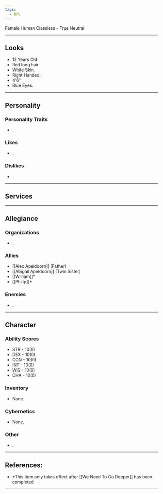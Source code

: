 ```yaml
---
tags:
  - NPC
---
```

Female Human Classless - True Neutral
****
## Looks
- 12 Years Old
- Red long hair
- White Skin.
- Right Handed.
- 4'6"
- Blue Eyes.
****
## Personality
### Personality Traits
- .
### Likes
- .
### Dislikes
- .
****
## Services

****
## Allegiance
### Organizations
- .
### Allies
- [[Alex Apeldoorn]] (Father)
- [[Abigail Apeldoorn]] (Twin Sister)
- [[William]]*
- [[Philip]]*
### Enemies
- .
****
## Character
### Ability Scores
- STR - 10(0)
- DEX - 10(0)
- CON - 10(0)
- INT - 10(0)
- WIS - 10(0)
- CHA - 10(0)
### Inventory
- None.
### Cybernetics
- None.
### Other
- .
****
## References:
- \*This item only takes effect after [[We Need To Go Deeper]] has been completed
****